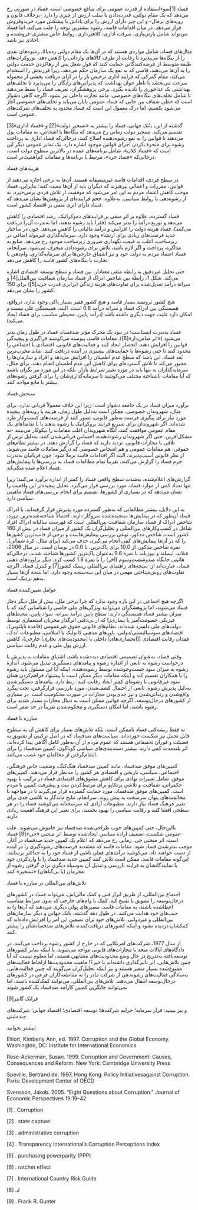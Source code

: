  فساد [1]سوءاستفاده از قدرت عمومی برای منافع خصوصی است. فساد در صورتی رخ می‌دهد که یک مقام دولتی، قدرت‌دادن یا سلب ارزش از چیزی را دارد -برخلاف قانون و رویه‌های نرمال- و این چیز دارای ارزش را برای پاداش یا پیشکش مورد خریدوفروش قرار می‌دهد. در میان اقدامات فاسد، رشوه بیشترین توجه را جلب می‌کند، اما فساد می‌تواند شامل پارتی‌بازی، سرقت اداری، کلاهبرداری، روابط خاص مشتری-فروشنده و اخاذی نیز باشد.

مثال‌های فساد، شامل مواردی هستند که در آن‌ها یک مقام دولتی رده‌‌بالا، رشوه‌های نقدی را از بنگاه‌ها می‌پذیرد تا رقابت از طرف کالاهای وارداتی را کاهش دهد، بوروکرات‌های طبقة متوسط از عرضه‌کنندگانی حمایت کنند که قول شغل پس از رهاکردن خدمت دولتی را به آن‌ها می‌دهند، قاضی که به نفع یک سازمان حکم می‌دهد، زیرا فرزندش را استخدام می‌کند، مقام گمرکی که فرایند اداری ترخیص بار را در ازای دریافت بخشی از محموله سرعت می‌بخشد یا ناظر جوان بهداشت که پذیرایی‌های رایگان را می‌پذیرد تا تخلف‌های بهداشتی یک غذاخوری را نادیده بگیرد. برخی پژوهشگران، تعریف فساد را بسط می‌دهند تا شامل تخلف‌های بنگاه‌های خصوصی، مانند تجارت داخلی نیز بشود. اگرچه گاهی دشوار است که خطی شفاف بین جایی که فساد عمومی پایان می‌یابد و تخلف‌های خصوصی آغاز می‌شود بکشیم، اما درک معمول این است که فساد محدود به تخلف‌های شرکت‌های عمومی است.

 گذشته از این، بانک جهانی، فساد را بیشتر به «تسخیر دولت»[2] و «فساد اداری»[3] تقسیم می‌کند. تسخیر دولت زمانی رخ می‌دهد که بنگاه‌ها یا اشخاص، به مقامات پول می‌دهند تا قوانین را به نفع رشوه‌دهنده اصلاح کنند، درحالی‌که فساد اداری به پرداخت رشوه برای منحرف‌کردن اجرای قوانین موجود اشاره دارد. یک تمایز عمومی دیگر این است که «فساد کلان»، شامل برنامه‌های عمده در بالاترین سطوح دولت است، درحالی‌که «فساد خرد»، مرتبط با برنامه‌ها و مقامات کم‌اهمیت‌تر است.

هزینه‌های فساد

در سطح فردی، اقدامات فاسد غیرمنصفانه هستند. آن‌ها به برخی اجازه می‌دهند از قوانین، مقررات و اعمالی بپرهیزند که دیگران باید از آن‌ها تبعیت کنند؛ بنابراین، فساد موجب کاهش اعتماد مردم به این امر می‌شود که موفقیت از تلاش فردی برمی‌خیزد، نه از رشوه‌دهی یا روابط سیاسی. به‌علاوه، حجم فزاینده‌ای از پژوهش‌ها نشان می‌دهد که فساد دارای اثری منفی بر اقتصاد کشور است.

فساد گسترده، علاوه بر اثر منفی بر فرایندهای دموکراتیک، رشد اقتصادی را کاهش می‌دهد و توزیع درآمد را بدتر می‌کند (فقرا باید رشوه بدهند، اما به‌ندرت آن‌را دریافت می‌کنند). فساد هزینة دولت را افزایش و درآمد مالیاتی را کاهش می‌دهد. چون در ساختار جدید فرصت‌های زیادی برای ارتشاء وجود دارد، سرمایه‌گذاری غیرمولد اضافی در زیرساخت، اغلب به قیمت نگهداری ضروری زیرساخت موجود رخ می‌دهد. منابع به مذاکره، پرداخت و اگر لازم باشد، تلاش برای رشوه‌دادن منحرف می‌شود. سرانجام، فساد اعتماد مردم به دولت خود و نیز اشتیاق خارجی‌ها برای سرمایه‌گذاری، وام‌دهی یا تجارت با بنگاه‌های کشور فاسد را کاهش می‌دهد.

 حتی تحلیل غیردقیق به رابطة منفی معنادار، بین فساد و سطح توسعة اقتصادی اشاره می‌کند. شکل 1، رابطة بین شاخص ادراک از فساد سازمان شفافیت بین‌الملل[4] و سرانة درآمد تعدیل‌شده برای تفاوت‌های هزینة زندگی (برابری قدرت خرید[5]) برای 150 کشور را نشان می‌دهد.

هیچ کشور ثروتمند بسیار فاسد و هیچ کشور فقیر بسیار پاکی وجود ندارد. درواقع، همبستگی بین ادراک فساد و سرانة درآمد 0.8 است. البته، همبستگی علی نیست و امکان دارد علیت جهت دیگری داشته باشد (درآمد پایین، محیطی مناسب برای فساد ایجاد می‌کند).

فساد به‌ندرت ایستاست؛ در نبود یک محرک مؤثر ضدفساد، فساد در طول زمان بدتر می‌شود («اثر ضامن‌دار»[6]). مقامات فاسد، پیوسته می‌کوشند فراگیری و پیچیدگی قوانین را افزایش دهند، انحصار ایجاد کنند و فعالیت‌های قانونی، اقتصادی یا اجتماعی را محدود کنند تا حتی رشوه‌ها یا حمایت‌های بیشتری در آینده دریافت کنند. شاید مخرب‌ترین بُعد فساد، این باشد که سطح عدم اطمینان را افزایش می‌دهد و افراد و سازمان‌ها را مجبور می‌کند تا تلاش گسترده‌ای برای کاهش این عدم اطمینان انجام دهند. برای مثال، سرمایه‌گذاران نه تنها باید در مورد تغییر شرایط بازار، بلکه در این مورد نیز نگران باشند که آیا مقامات ناشناختة مختلف می‌کوشید تا سرمایه‌گذاری‌شان را برای گرفتن رشوه‌های بیشتر با مانع مواجه کنند.

 سنجش فساد

برآورد میزان فساد در یک جامعه دشوار است؛ زیرا این خلاف معمولاً قربانی ندارد. برای مثال، شهروندان خصوصی، ممکن است به‌دلیل طول زمان، هزینه یا رویه‌های پیچیدة مورد نیاز برای پیگیری فرصت به‌طور قانونی، تصور کنند از فرصت‌های کسب‌وکار طرد شده‌اند. اگر شهروندان برای تسریع فرایند بروکراتیک یا رشوه بدهند یا با تقاضاهای یک مقام عمومی موافقت کنند، آنگاه شهروندان اغلب مقامات را نیکوکار می‌بینند -نه مشکل‌آفرین. حتی اگر شهروندان رشوه‌دهنده، احساس قربانی‌شدن کنند، به‌دلیل ترس از تلافی یا مجازات قانونی، تردید دارند که فساد را گزارش دهند. در بیشتر نظام‌های حقوقی، هم مقامات عمومی و هم اشخاص خصوصی که درگیر معاملات فاسد می‌شوند، از نظر قانونی آسیب‌پذیرند، البته اگر اقدامات فاسد برملا شود؛ چون قربانیان به‌ندرت جرم فساد را گزارش می‌کنند، تقریباً تمام مطالعات فساد به بررسی‌ها یا پیمایش‌های فساد اعلام شده متکی‌اند.

گزارش‌های اعلام‌شده، به‌شدت سطح واقعی فساد را کمتر از اندازه برآورد می‌کنند؛ زیرا تنها تعداد کمی از موارد فساد، مورد بررسی قرار می‌گیرد. تحلیل پیچیده‌تر این واقعیت را نشان می‌دهد که در بسیاری از کشورها، تصمیم برای انجام بررسی‌های فساد ماهیتی سیاسی دارد.

 به این دلایل، بیشتر مطالعاتی که به‌طور گسترده مورد پذیرش قرار گرفته‌اند، با ادراک فساد آن‌طور که در پیمایش‌ها سنجیده‌شده سروکار دارند. احتمالاً شناخته‌شده‌ترین مورد، شاخص ادراک از فساد سازمان شفافیت بین‌المللی است که فهرست سالیانة ادراک افراد شاغل در کسب‌وکارهای بین‌المللی و تحلیل‌گران یک کشور از میزان فساد در بیش از 160 کشور است. شاخص مذکور، نوعی بررسی پیمایش‌هاست و برخی از فاسد‌ترین کشورها را که در آن‌ها پیمایش‌های کمی انجام می‌گیرد، حذف می‌کند (برای مثال، کرة شمالی). نمرة شاخص مذکور، از 10.0 برای پاک‌ترین، تا 0.0 در نوسان است. در سال 2006، فنلاند، ایسلند و نیوزیلند با نمرة 9.6 به‌عنوان پاک‌ترین کشورها شناخته شدند، درحالی‌که هائیتی جایگاه صدوشصت‌وسوم (آخر) را با نمرة 1.8 کسب کرد. دیگر برآوردهای ذهنی فساد، عبارت‌اند از: سنجه‌های راهنمای بین‌المللی ریسک کشور[7] و کنترل فساد. اگرچه تفاوت‌های روش‌شناختی مهمی در میان این سه‌سنجه وجود دارد، اما نتیجة آن‌ها بسیار به‌هم نزدیک است.

عوامل تعیین‌کنندة فساد

اگرچه هیچ اجماعی در این باره وجود ندارد که چرا برخی ملل، بیش از ملل دیگر دچار فساد می‌شوند، اما پژوهشگران می‌توانند ویژگی‌های ملی خاصی را شناسایی کنند که با میزان بیشتر فساد همبستگی دارند: سطح پایین درآمد سرانه، سواد پایین، محیط‌های فیزیکی خصومت‌آمیز یا بیماری‌زا که از بی‌دقتی اثرگذار مجریان استعماری توسط دولت‌های ملی دلسرد شده‌اند، نظام‌های قانونی حقوق غیرعمومی (قاعدة ناپلئونی)، اقتصاد‌های سوسیالیستی/دولتی، باورهای مذهبی کاتولیک یا اسلامی، مطبوعات اندک، فقدان رقابت اقتصادی ([انحصاری‌های] داخلی یا [محدودیت‌های تجاری] خارجی)، کاهش ارزش پول ملی و عدم رقابت سیاسی.

  


وقتی فساد، به‌عنوان تصمیمی اقتصادی دیده‌شده باشد، اشتیاق مقامات به پذیرش یا درخواست رشوه به تابعی از اندازة رشوه و پیامدهای دستگیری تبدیل می‌شود. اندازة رشوه به میزان سود جست‌وجوشده توسط رشوه‌دهنده، اینکه آیا این مسئول باید رشوه را با همکاران تقسیم کند و اینکه مقامات دیگر ممکن است با پیشنهاد فراهم‌کردن همان سود غیرقانونی با رشوه‌ای کمتر ایجاد رقابت کنند، ربط دارد. پیامدهای دستگیرشدن به‌دلیل پذیرش رشوه، تابعی از احتمال کشف‌شدن، مورد بازرسی قرارگرفتن، تحت پیگرد واقع‌شدن و زندانی‌شدن و نیز جدی‌بودن مجازات در صورت محکومیت است. در بسیاری از کشورهای درحال‌توسعه، اگرچه قوانین ممکن است به دنبال مجازات بسیار شدید برای رشوه باشند، اما امکان دستگیری و محکوم‌شدن تقریباً در حد صفر است.

مبارزه با فساد

نه فقط ریشه‌کنی فساد ناممکن است، بلکه تلاش‌های بسیار برای کاهش آن به سطوح قابل تحمل نیز شکست خورده‌اند. سیاست‌های ضدفساد که در اصل ترکیبی از تشویق به فضیلت و فوران تحقیقاتی هستند که عموم مردم از آن به‌طور کامل آگاهی پیدا کرده‌اند، اثر بلندمدت کمی دارند. بیشتر دسته‌بندی‌های سیاسی گوناگون، کمپین ضدفساد را برای انتقام‌گرفتن از مخالفان خود غصب می‌کنند.

کمپین‌های موفق ضدفساد، مانند کمپین ضدفساد هنگ‌کنگ، وضعیت خاص فرهنگی، اجتماعی، سیاسی، تاریخی و اقتصادی هر کشور را مدنظر قرار می‌دهند. کمپین‌های موفق، شامل تغییرات نهادی برای کاهش مشوق‌های اقتصادی فساد در ترکیب با بهبود حکمرانی، شفافیت و تلاشی پرتکاپو برای مرتبط‌کردن نیت و پیشرفت کمپین با مردم است. کمپین‌های موفق ضدفساد، مورد حمایت گسترده قرار می‌گیرند تا در مواجهه با مخالفت‌های پنهان سرسخت به پیش روند. سرانجام، نتایج ماندگار به تلاشی جدی برای تغییر فرهنگ فساد نیاز دارند. مطبوعات آزادی که سرسختانه می‌کوشند فساد را در هر سطحی افشا کنند و رقابت سیاسی را بهبود بخشند، برای تغییر این فرهنگ اهمیت زیادی دارند.

بااین‌حال، حتی کمپین‌های خوب طراحی‌شدة ضدفساد نیز خاموش می‌شوند. علت عمومی شکست، تضعیف ارادة سیاسی ایجادشده توسط اثر منحنی «جی»[8] فساد است. اثر منحنی جی، زمانی رخ می‌دهد که اعلام یک کمپین جدید ضدفساد در آغاز، موجب بدترشدن فساد شود. مقامات فاسد که معتقدند فرصت‌های رشوه‌گیری را در آینده از دست خواهند داد، می‌کوشید درآمدهای فعلی ناشی از فساد خود را به حداکثر برسانند. این‌گونه مقامات فاسد، ممکن است تلاش کنند کمپین جدید ضدفساد را با واردکردن خود یا نمایندگانشان به فرایند بازرسی و تبدیل آن به‌وسیلة دیگری برای گرفتن رشوه از مجرمان (یا بی‌گناهان) «تسخیر» کنند.

تلاش‌های بین‌المللی در مبارزه با فساد

اجتماع بین‌المللی، از طریق ابزار فنی و کمک مالی‌اش، می‌تواند فساد در کشورهای درحال‌توسعه را تشویق یا تقبیح کند. کمک یا وام‌های خارجی که بدون شرایط متناسب اعطاشده باشند، به مقامات فاسد، مسیرهای پولی دیگری می‌دهند که آن‌ها را به جیب‌های خود هدایت می‌کنند. در طول دهة گذشته، بانک جهانی و دیگر سازمان‌های بین‌المللی و غیردولتی، تلاش‌های خود برای تضمین این امر را افزایش داده‌اند که کمکشان دزدیده نشود و اینکه کشورهای دریافت‌کننده، تلاش‌های ضدفسادشان را بیشتر کنند.

از سال 1977، شرکت‌های امریکایی که در خارج از کشور رشوه پرداخت می‌کنند، در دادگاه‌های ایالات متحد با مجازات‌های قانونی مواجه می‌شوند. با اینکه سایر کشورهای توسعه‌یافته به‌تدریج در حال وضع محدودیت‌های مشابهی هستند، اما معلوم نیست که آیا چنین تلاش‌هایی، اثر تأثیرگذاری داشته‌اند یا خیر؟! ماهیت محدودیت‌ها ازلحاظ فعالیت‌های ممنوع‌شده بسیار متغیر هستند و نیز اینکه تحلیل‌گران می‌گویند که چنین فعالیت‌هایی، به‌سادگی فعالیت‌های رشوه‌دهی از شرکت مادر را به مقاطعه‌کاران فرعی در کشورهای درحال‌توسعه انتقال می‌دهند. تلاش‌های بین‌المللی، می‌توانند کمک‌کننده باشند، اما نمی‌توانند جایگزین کمپین کارآمد ضدفساد یک کشور شوند

فرانک گانتر[9]

  


 و نیز ببینید: فرار سرمایه؛ جرایم شرکت‌ها؛ توسعه اقتصادی؛ اقتصاد جهانی؛ شرکت‌های چندملیتی

  


بیشتر بخوانید:

  


Elliott, Kimberly Ann, ed. 1997. Corruption and the Global Economy. Washington, DC: Institute for International Economics

Rose-Ackerman, Susan. 1999. Corruption and Government: Causes, Consequences and Reform. New York: Cambridge University Press

Speville, Bertrand de. 1997. Hong Kong: Policy Initiativesagainst Corruption. Paris: Development Center of OECD

Svensson, Jakob. 2005. “Eight Questions about Corruption.” Journal of Economic Perspectives 19:19–42

  


[1] . Corruption

[2] . state capture

 [3] . administrative corruption

[4] . Transparency International’s Corruption Perceptions Index

[5] . purchasing powerparity (PPP)

 [6] . ratchet effect

 [7] . International Country Risk Guide

[8] .J

 [9] . Frank R. Gunter

  


 

  


 

  


 

  


 

 